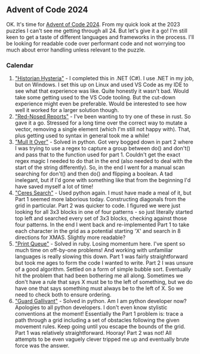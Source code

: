 ## Advent of Code 2024

OK. It's time for [Advent of Code 2024](https://adventofcode.com/2024/). From my quick look at the 2023 puzzles I can't see me getting through all 24.
But let's give it a go! I'm still keen to get a taste of different languages and frameworks in the process.
I'll be looking for readable code over performant code and not worrying too much about error handling unless relevant to the puzzle.

### Calendar

1. ["Historian Hysteria"](https://adventofcode.com/2024/day/1) - I completed this in .NET (C#). I use .NET in my job, but on Windows. I set this up on Linux and used VS Code as my IDE to see what that experience was like. Quite honestly it wasn't bad. Would take some getting used to the VS Code tooling. But the cut-down experience might even be preferable. Would be interested to see how well it worked for a larger solution though.
2. ["Red-Nosed Reports"](https://adventofcode.com/2024/day/2) - I've been wanting to try one of these in rust. So gave it a go. Stressed for a long time over the correct way to mutate a vector, removing a single element (which I'm still not happy with). That, plus getting used to syntax in general took me a while!
3. ["Mull It Over"](https://adventofcode.com/2024/day/3) - Solved in python. Got very bogged down in part 2 where I was trying to use a regex to capture a group between do() and don't() and pass that to the function used for part 1. Couldn't get the exact regex magic I needed to do that in the end (also needed to deal with the start of the string differently). So, in the end I went for a manual scan searching for don't() and then do() and flipping a boolean. A tad inelegant, but if I'd gone with something like that from the beginning I'd have saved myself a lot of time!
4. ["Ceres Search"](https://adventofcode.com/2024/day/4) - Used python again. I must have made a meal of it, but Part 1 seemed more laborious today. Constructing diagonals from the grid in particular. Part 2 was quicker to code. I figured we were just looking for all 3x3 blocks in one of four patterns - so just literally started top left and searched every set of 3x3 blocks, checking against those four patterns. In the end I went back and re-implemented Part 1 to take each character in the grid as a potential starting 'X' and search in 8 directions for XMAS. Slightly more readable?
5. ["Print Queue"](https://adventofcode.com/2024/day/5) - Solved in ruby. Losing momentum here. I've spent so much time on off-by-one problems! And working with unfamiliar languages is really slowing this down. Part 1 was fairly straightforward but took me ages to form the code I wanted to write. Part 2 I was unsure of a good algorithm. Settled on a form of simple bubble sort. Eventually hit the problem that had been bothering me all along. Sometimes we don't have a rule that says X must be to the left of something, but we do have one that says something must always be to the left of X. So we need to check both to ensure ordering.
6. ["Guard Gallivant"](https://adventofcode.com/2024/day/5) - Solved in python. Am I am python developer now? Apologies to all python developers. I don't even know stylistic conventions at the moment! Essentially the Part 1 problem is: trace a path through a grid including a set of obstacles following the given movement rules. Keep going until you escape the bounds of the grid. Part 1 was relatively straightforward. Hooray! Part 2 was not! All attempts to be even vaguely clever tripped me up and eventually brute force was the answer.